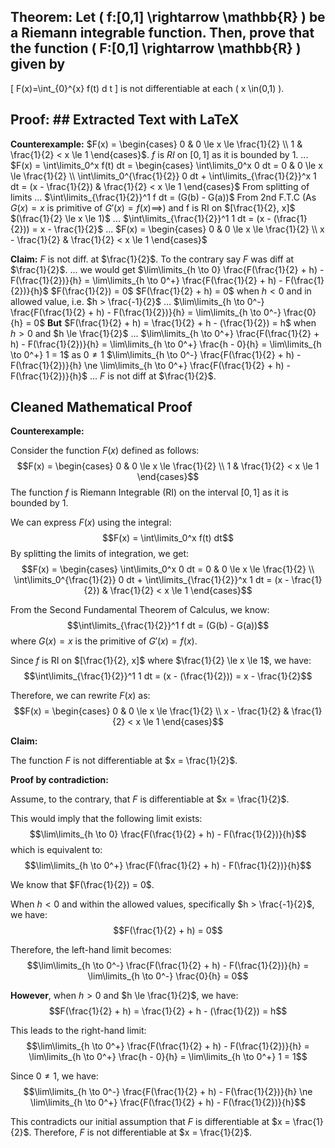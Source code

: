 ## Theorem: Let \( f:[0,1] \rightarrow \mathbb{R} \) be a Riemann integrable function. Then, prove that the function \( F:[0,1] \rightarrow \mathbb{R} \) given by
\[
F(x)=\int\_{0}^{x} f(t) d t
\]
is not differentiable at each \( x \in(0,1) \).


## Proof: ## Extracted Text with LaTeX

**Counterexample:**
$F(x) = \begin{cases} 0 & 0 \le x \le \frac{1}{2} \\ 1 & \frac{1}{2} < x \le 1 \end{cases}$. $f$ is $RI$ on $[0,1]$ as it is bounded by 1.
... $F(x) = \int\limits_0^x f(t) dt = \begin{cases} \int\limits_0^x 0 dt = 0 & 0 \le x \le \frac{1}{2} \\ \int\limits_0^{\frac{1}{2}} 0 dt +  \int\limits_{\frac{1}{2}}^x 1 dt = (x - \frac{1}{2})  & \frac{1}{2} < x \le 1 \end{cases}$ From splitting of limits
... $\int\limits_{\frac{1}{2}}^1 f dt = (G(b) - G(a))$ From 2nd F.T.C
(As $G(x) = x$ is primitive of $G'(x) = f(x) \implies$) and f is RI on $[\frac{1}{2}, x]$ $(\frac{1}{2} \le x \le 1)$
... $\int\limits_{\frac{1}{2}}^1 1 dt = (x - (\frac{1}{2})) = x - \frac{1}{2}$
... $F(x) = \begin{cases} 0 & 0 \le x \le \frac{1}{2} \\ x - \frac{1}{2} & \frac{1}{2} < x \le 1 \end{cases}$

**Claim:** $F$ is not diff. at $\frac{1}{2}$.
To the contrary say $F$ was diff at $\frac{1}{2}$.
... we would get $\lim\limits_{h \to 0} \frac{F(\frac{1}{2} + h) - F(\frac{1}{2})}{h} = \lim\limits_{h \to 0^+} \frac{F(\frac{1}{2} + h) - F(\frac{1}{2})}{h}$
$F(\frac{1}{2}) = 0$
$F(\frac{1}{2} + h) = 0$ when $h < 0$ and in allowed value, i.e. $h > \frac{-1}{2}$
... $\lim\limits_{h \to 0^-} \frac{F(\frac{1}{2} + h) - F(\frac{1}{2})}{h} = \lim\limits_{h \to 0^-} \frac{0}{h} = 0$
**But** $F(\frac{1}{2} + h) = \frac{1}{2} + h - (\frac{1}{2}) = h$ when $h > 0$ and $h \le \frac{1}{2}$
... $\lim\limits_{h \to 0^+} \frac{F(\frac{1}{2} + h) - F(\frac{1}{2})}{h} = \lim\limits_{h \to 0^+} \frac{h - 0}{h} = \lim\limits_{h \to 0^+} 1 = 1$
as $0 \ne 1$ $\lim\limits_{h \to 0^-} \frac{F(\frac{1}{2} + h) - F(\frac{1}{2})}{h} \ne \lim\limits_{h \to 0^+} \frac{F(\frac{1}{2} + h) - F(\frac{1}{2})}{h}$
... $F$ is not diff at $\frac{1}{2}$.


## Cleaned Mathematical Proof

**Counterexample:**

Consider the function $F(x)$ defined as follows:
$$F(x) = \begin{cases} 
0 & 0 \le x \le \frac{1}{2} \\ 
1 & \frac{1}{2} < x \le 1 
\end{cases}$$
The function $f$ is Riemann Integrable (RI) on the interval $[0,1]$ as it is bounded by 1.

We can express $F(x)$ using the integral:
$$F(x) = \int\limits_0^x f(t) dt$$
By splitting the limits of integration, we get:
$$F(x) = \begin{cases} 
\int\limits_0^x 0 dt = 0 & 0 \le x \le \frac{1}{2} \\ 
\int\limits_0^{\frac{1}{2}} 0 dt +  \int\limits_{\frac{1}{2}}^x 1 dt = (x - \frac{1}{2})  & \frac{1}{2} < x \le 1 
\end{cases}$$

From the Second Fundamental Theorem of Calculus, we know:
$$\int\limits_{\frac{1}{2}}^1 f dt = (G(b) - G(a))$$
where $G(x) = x$ is the primitive of $G'(x) = f(x)$. 

Since $f$ is RI on  $[\frac{1}{2}, x]$ where $\frac{1}{2} \le x \le 1$, we have:
$$\int\limits_{\frac{1}{2}}^1 1 dt = (x - (\frac{1}{2})) = x - \frac{1}{2}$$

Therefore, we can rewrite $F(x)$ as:
$$F(x) = \begin{cases} 
0 & 0 \le x \le \frac{1}{2} \\ 
x - \frac{1}{2} & \frac{1}{2} < x \le 1 
\end{cases}$$

**Claim:**

The function $F$ is not differentiable at $x = \frac{1}{2}$.

**Proof by contradiction:**

Assume, to the contrary, that $F$ is differentiable at $x = \frac{1}{2}$. 

This would imply that the following limit exists:
$$\lim\limits_{h \to 0} \frac{F(\frac{1}{2} + h) - F(\frac{1}{2})}{h}$$
which is equivalent to:
$$\lim\limits_{h \to 0^+} \frac{F(\frac{1}{2} + h) - F(\frac{1}{2})}{h}$$

We know that $F(\frac{1}{2}) = 0$. 

When $h < 0$ and within the allowed values, specifically $h > \frac{-1}{2}$, we have: 
$$F(\frac{1}{2} + h) = 0$$

Therefore, the left-hand limit becomes:
$$\lim\limits_{h \to 0^-} \frac{F(\frac{1}{2} + h) - F(\frac{1}{2})}{h} = \lim\limits_{h \to 0^-} \frac{0}{h} = 0$$

**However**, when $h > 0$ and $h \le \frac{1}{2}$, we have:
$$F(\frac{1}{2} + h) = \frac{1}{2} + h - (\frac{1}{2}) = h$$

This leads to the right-hand limit:
$$\lim\limits_{h \to 0^+} \frac{F(\frac{1}{2} + h) - F(\frac{1}{2})}{h} = \lim\limits_{h \to 0^+} \frac{h - 0}{h} = \lim\limits_{h \to 0^+} 1 = 1$$

Since $0 \ne 1$, we have:
$$\lim\limits_{h \to 0^-} \frac{F(\frac{1}{2} + h) - F(\frac{1}{2})}{h} \ne \lim\limits_{h \to 0^+} \frac{F(\frac{1}{2} + h) - F(\frac{1}{2})}{h}$$

This contradicts our initial assumption that $F$ is differentiable at $x = \frac{1}{2}$. Therefore, $F$ is not differentiable at $x = \frac{1}{2}$. 
